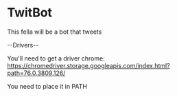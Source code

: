 # TwitBot
This fella will be a bot that tweets


--Drivers-- 

You'll need to get a driver chrome: https://chromedriver.storage.googleapis.com/index.html?path=76.0.3809.126/ 

You need to place it in PATH
